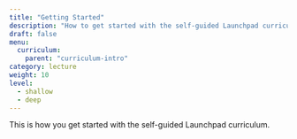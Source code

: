 ```yaml
---
title: "Getting Started"
description: "How to get started with the self-guided Launchpad curriculum."
draft: false
menu:
  curriculum:
    parent: "curriculum-intro"
category: lecture
weight: 10
level:
  - shallow
  - deep
---
```


This is how you get started with the self-guided Launchpad curriculum.
